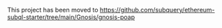 This project has been moved to https://github.com/subquery/ethereum-subql-starter/tree/main/Gnosis/gnosis-poap
